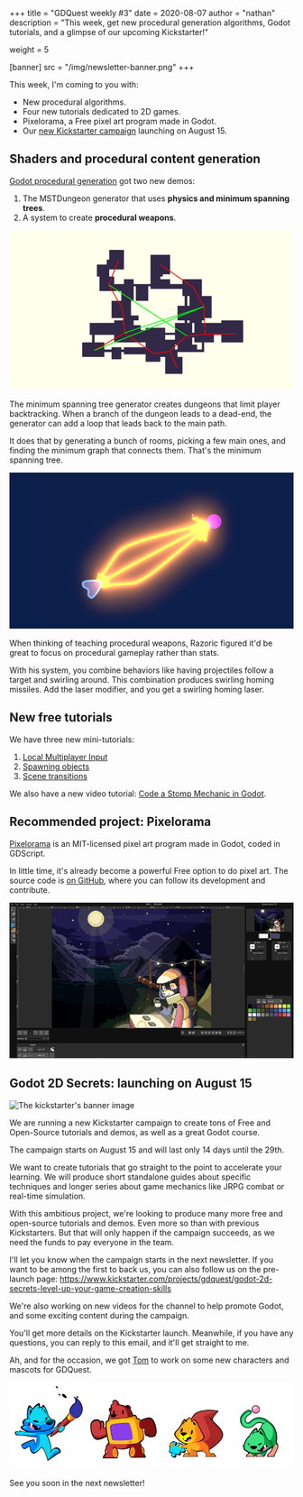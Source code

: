 +++
title = "GDQuest weekly #3"
date = 2020-08-07
author = "nathan"
description = "This week, get new procedural generation algorithms, Godot tutorials, and a glimpse of our upcoming Kickstarter!"

weight = 5

[banner]
src = "/img/newsletter-banner.png"
+++

This week, I'm coming to you with:

- New procedural algorithms.
- Four new tutorials dedicated to 2D games.
- Pixelorama, a Free pixel art program made in Godot.
- Our [new Kickstarter campaign](https://www.kickstarter.com/projects/gdquest/godot-2d-secrets-level-up-your-game-creation-skills) launching on August 15.

## Shaders and procedural content generation

[Godot procedural generation](https://github.com/GDQuest/godot-procedural-generation) got two new demos:

1. The MSTDungeon generator that uses **physics and minimum spanning trees**.
2. A system to create **procedural weapons**.

![A procedurally generated top-down dungeon](mst-dungeon-generator.png)

The minimum spanning tree generator creates dungeons that limit player backtracking. When a branch of the dungeon leads to a dead-end, the generator can add a loop that leads back to the main path.

It does that by generating a bunch of rooms, picking a few main ones, and finding the minimum graph that connects them. That's the minimum spanning tree.

![A ship firing swirling homing lasers](procedural-weapons.png)

When thinking of teaching procedural weapons, Razoric figured it'd be great to focus on procedural gameplay rather than stats.

With his system, you combine behaviors like having projectiles follow a target and swirling around. This combination produces swirling homing missiles. Add the laser modifier, and you get a swirling homing laser.

## New free tutorials

We have three new mini-tutorials:

1. [Local Multiplayer Input](https://www.gdquest.com/tutorial/godot/2d/local-multiplayer-input/)
1. [Spawning objects](https://www.gdquest.com/tutorial/godot/2d/spawning/)
1. [Scene transitions](https://www.gdquest.com/tutorial/godot/2d/scene-transition-rect/)

We also have a new video tutorial: [Code a Stomp Mechanic in Godot](https://youtu.be/Ait66HkjJgg).

## Recommended project: Pixelorama

[Pixelorama](https://orama-interactive.itch.io/pixelorama) is an MIT-licensed pixel art program made in Godot, coded in GDScript.

In little time, it's already become a powerful Free option to do pixel art. The source code is [on GitHub](https://github.com/Orama-Interactive/Pixelorama), where you can follow its development and contribute.

![Screenshot of the pixel art app pixelorama](pixelorama.png)

## Godot 2D Secrets: launching on August 15

![The kickstarter's banner image](godot-2d-secrets-banner.png)

We are running a new Kickstarter campaign to create tons of Free and Open-Source tutorials and demos, as well as a great Godot course.

The campaign starts on August 15 and will last only 14 days until the 29th.

We want to create tutorials that go straight to the point to accelerate your learning. We will produce short standalone guides about specific techniques and longer series about game mechanics like JRPG combat or real-time simulation.

With this ambitious project, we're looking to produce many more free and open-source tutorials and demos. Even more so than with previous Kickstarters. But that will only happen if the campaign succeeds, as we need the funds to pay everyone in the team.

I'll let you know when the campaign starts in the next newsletter. If you want to be among the first to back us, you can also follow us on the pre-launch page: https://www.kickstarter.com/projects/gdquest/godot-2d-secrets-level-up-your-game-creation-skills

We're also working on new videos for the channel to help promote Godot, and some exciting content during the campaign.

You'll get more details on the Kickstarter launch. Meanwhile, if you have any questions, you can reply to this email, and it'll get straight to me.

Ah, and for the occasion, we got [Tom](https://twitter.com/tomtusk) to work on some new characters and mascots for GDQuest.

![Our four mascot characters](gdquest-mascots.png)

See you soon in the next newsletter!
